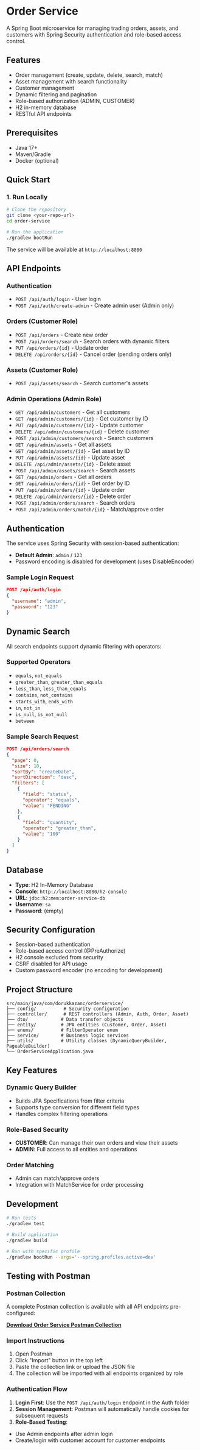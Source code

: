 # Order Service

A Spring Boot microservice for managing trading orders, assets, and customers with Spring Security authentication and role-based access control.

## Features

- Order management (create, update, delete, search, match)
- Asset management with search functionality
- Customer management
- Dynamic filtering and pagination
- Role-based authorization (ADMIN, CUSTOMER)
- H2 in-memory database
- RESTful API endpoints

## Prerequisites

- Java 17+
- Maven/Gradle
- Docker (optional)

## Quick Start

### 1. Run Locally

```bash
# Clone the repository
git clone <your-repo-url>
cd order-service

# Run the application
./gradlew bootRun
```

The service will be available at `http://localhost:8080`

## API Endpoints

### Authentication
- `POST /api/auth/login` - User login
- `POST /api/auth/create-admin` - Create admin user (Admin only)

### Orders (Customer Role)
- `POST /api/orders` - Create new order
- `POST /api/orders/search` - Search orders with dynamic filters
- `PUT /api/orders/{id}` - Update order
- `DELETE /api/orders/{id}` - Cancel order (pending orders only)

### Assets (Customer Role)
- `POST /api/assets/search` - Search customer's assets

### Admin Operations (Admin Role)
- `GET /api/admin/customers` - Get all customers
- `GET /api/admin/customers/{id}` - Get customer by ID
- `PUT /api/admin/customers/{id}` - Update customer
- `DELETE /api/admin/customers/{id}` - Delete customer
- `POST /api/admin/customers/search` - Search customers
- `GET /api/admin/assets` - Get all assets
- `GET /api/admin/assets/{id}` - Get asset by ID
- `PUT /api/admin/assets/{id}` - Update asset
- `DELETE /api/admin/assets/{id}` - Delete asset
- `POST /api/admin/assets/search` - Search assets
- `GET /api/admin/orders` - Get all orders
- `GET /api/admin/orders/{id}` - Get order by ID
- `PUT /api/admin/orders/{id}` - Update order
- `DELETE /api/admin/orders/{id}` - Delete order
- `POST /api/admin/orders/search` - Search orders
- `POST /api/admin/orders/match/{id}` - Match/approve order

## Authentication

The service uses Spring Security with session-based authentication:

- **Default Admin**: `admin` / `123`
- Password encoding is disabled for development (uses DisableEncoder)

### Sample Login Request
```json
POST /api/auth/login
{
  "username": "admin",
  "password": "123"
}
```

## Dynamic Search

All search endpoints support dynamic filtering with operators:

### Supported Operators
- `equals`, `not_equals`
- `greater_than`, `greater_than_equals`
- `less_than`, `less_than_equals`
- `contains`, `not_contains`
- `starts_with`, `ends_with`
- `in`, `not_in`
- `is_null`, `is_not_null`
- `between`

### Sample Search Request
```json
POST /api/orders/search
{
  "page": 0,
  "size": 10,
  "sortBy": "createDate",
  "sortDirection": "desc",
  "filters": [
    {
      "field": "status",
      "operator": "equals",
      "value": "PENDING"
    },
    {
      "field": "quantity",
      "operator": "greater_than",
      "value": "100"
    }
  ]
}
```

## Database

- **Type**: H2 In-Memory Database
- **Console**: `http://localhost:8080/h2-console`
- **URL**: `jdbc:h2:mem:order-service-db`
- **Username**: `sa`
- **Password**: (empty)

## Security Configuration

- Session-based authentication
- Role-based access control (@PreAuthorize)
- H2 console excluded from security
- CSRF disabled for API usage
- Custom password encoder (no encoding for development)

## Project Structure

```
src/main/java/com/dorukkazanc/orderservice/
├── config/          # Security configuration
├── controller/      # REST controllers (Admin, Auth, Order, Asset)
├── dto/            # Data transfer objects
├── entity/         # JPA entities (Customer, Order, Asset)
├── enums/          # FilterOperator enum
├── service/        # Business logic services
├── utils/          # Utility classes (DynamicQueryBuilder, PageableBuilder)
└── OrderServiceApplication.java
```

## Key Features

### Dynamic Query Builder
- Builds JPA Specifications from filter criteria
- Supports type conversion for different field types
- Handles complex filtering operations

### Role-Based Security
- **CUSTOMER**: Can manage their own orders and view their assets
- **ADMIN**: Full access to all entities and operations

### Order Matching
- Admin can match/approve orders
- Integration with MatchService for order processing

## Development

```bash
# Run tests
./gradlew test

# Build application
./gradlew build

# Run with specific profile
./gradlew bootRun --args='--spring.profiles.active=dev'
```

## Testing with Postman

### Postman Collection

A complete Postman collection is available with all API endpoints pre-configured:

**[Download Order Service Postman Collection](https://doruk-5717373.postman.co/workspace/doruk's-Workspace~b13a59ef-0ba7-4fca-8f27-8704f91eeec4/collection/43684775-6354d6fa-7cd8-4c8b-8e2e-f236dfeaf24d?action=share&source=copy-link&creator=43684775)**

### Import Instructions

1. Open Postman
2. Click "Import" button in the top left
3. Paste the collection link or upload the JSON file
4. The collection will be imported with all endpoints organized by role

### Authentication Flow

1. **Login First**: Use the `POST /api/auth/login` endpoint in the Auth folder
2. **Session Management**: Postman will automatically handle cookies for subsequent requests
3. **Role-Based Testing**:
  - Use Admin endpoints after admin login
  - Create/login with customer account for customer endpoints
